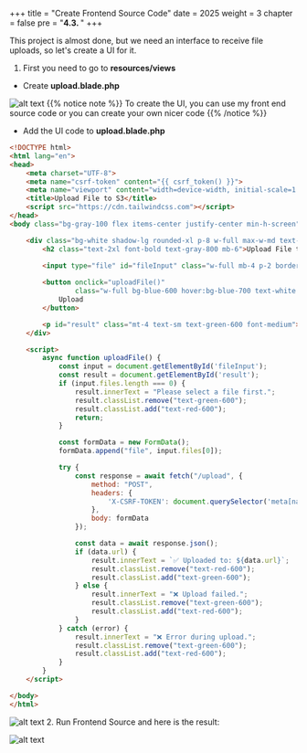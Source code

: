+++
title = "Create Frontend Source Code"
date = 2025
weight = 3
chapter = false
pre = "<b>4.3. </b>"
+++


This project is almost done, but we need an interface to receive file uploads, so let's create a UI for it.

1. First you need to go to **resources/views**
- Create **upload.blade.php**

![alt text](/images/4-Create-Project/4.3-Create-Frontend-Source-Code/4-3-1s.png)
{{% notice note %}}
To create the UI, you can use my front end source code or you can create your own nicer code
{{% /notice %}}
- Add the UI code to **upload.blade.php**

```html
<!DOCTYPE html>
<html lang="en">
<head>
    <meta charset="UTF-8">
    <meta name="csrf-token" content="{{ csrf_token() }}">
    <meta name="viewport" content="width=device-width, initial-scale=1.0">
    <title>Upload File to S3</title>
    <script src="https://cdn.tailwindcss.com"></script>
</head>
<body class="bg-gray-100 flex items-center justify-center min-h-screen">

    <div class="bg-white shadow-lg rounded-xl p-8 w-full max-w-md text-center">
        <h2 class="text-2xl font-bold text-gray-800 mb-6">Upload File to Amazon S3</h2>

        <input type="file" id="fileInput" class="w-full mb-4 p-2 border rounded-lg text-sm">
        
        <button onclick="uploadFile()" 
                class="w-full bg-blue-600 hover:bg-blue-700 text-white font-semibold py-2 px-4 rounded-lg transition duration-200">
            Upload
        </button>

        <p id="result" class="mt-4 text-sm text-green-600 font-medium"></p>
    </div>

    <script>
        async function uploadFile() {
            const input = document.getElementById('fileInput');
            const result = document.getElementById('result');
            if (input.files.length === 0) {
                result.innerText = "Please select a file first.";
                result.classList.remove("text-green-600");
                result.classList.add("text-red-600");
                return;
            }

            const formData = new FormData();
            formData.append("file", input.files[0]);

            try {
                const response = await fetch("/upload", {
                    method: "POST",
                    headers: {
                        'X-CSRF-TOKEN': document.querySelector('meta[name="csrf-token"]').content
                    },
                    body: formData
                });

                const data = await response.json();
                if (data.url) {
                    result.innerText = `✅ Uploaded to: ${data.url}`;
                    result.classList.remove("text-red-600");
                    result.classList.add("text-green-600");
                } else {
                    result.innerText = "❌ Upload failed.";
                    result.classList.remove("text-green-600");
                    result.classList.add("text-red-600");
                }
            } catch (error) {
                result.innerText = "❌ Error during upload.";
                result.classList.remove("text-green-600");
                result.classList.add("text-red-600");
            }
        }
    </script>

</body>
</html>
```


![alt text](/images/4-Create-Project/4.3-Create-Frontend-Source-Code/4-3-2.png)
2. Run Frontend Source and here is the result:

![alt text](/images/4-Create-Project/4.3-Create-Frontend-Source-Code/4-3-3.png)